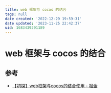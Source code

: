 ```yaml
---
title: web 框架与 cocos 的结合
tags: null
date created: '2022-12-29 19:59:31'
date updated: '2023-11-25 22:42:37'
uid: 1683439291189
---
```


# web 框架与 cocos 的结合

## 参考

- [【初探】web框架与cocos的结合使用 - 掘金](https://juejin.cn/post/6949044814008549389)

